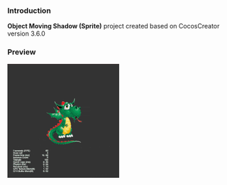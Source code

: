 ### Introduction
**Object Moving Shadow (Sprite)** project created based on CocosCreator version 3.6.0

### Preview
![image](../../../gif/202201/2022012051.gif)